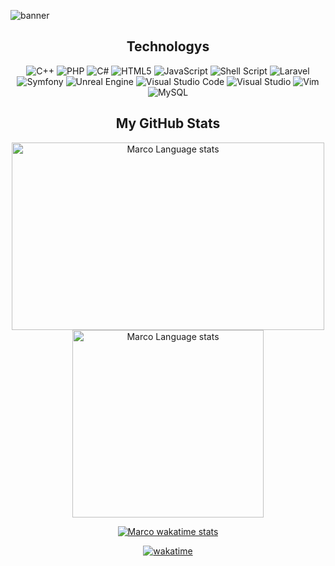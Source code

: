 ![banner](https://user-images.githubusercontent.com/23699847/230696852-2a2745d0-b5cf-425c-9288-136e8a3e2453.png)

<!--
### Hi there 👋


**marconaveni/marconaveni** is a ✨ _special_ ✨ repository because its `README.md` (this file) appears on your GitHub profile.

Here are some ideas to get you started:

- 🔭 I’m currently working on ...
- 🌱 I’m currently learning ...
- 👯 I’m looking to collaborate on ...
- 🤔 I’m looking for help with ...
- 💬 Ask me about ...
- 📫 How to reach me: ...
- 😄 Pronouns: ...
- ⚡ Fun fact: ...
-->

<div align=center>

  
  
## Technologys 

![C++](https://img.shields.io/badge/c++-%2300599C.svg?style=for-the-badge&logo=c%2B%2B&logoColor=white)
![PHP](https://img.shields.io/badge/php-%23777BB4.svg?style=for-the-badge&logo=php&logoColor=white)
![C#](https://img.shields.io/badge/c%23-%23239120.svg?style=for-the-badge&logo=c-sharp&logoColor=white)
![HTML5](https://img.shields.io/badge/html5-%23E34F26.svg?style=for-the-badge&logo=html5&logoColor=white)
![JavaScript](https://img.shields.io/badge/javascript-%23323330.svg?style=for-the-badge&logo=javascript&logoColor=%23F7DF1E)
![Shell Script](https://img.shields.io/badge/shell_script-%23121011.svg?style=for-the-badge&logo=gnu-bash&logoColor=white)
![Laravel](https://img.shields.io/badge/laravel-%23FF2D20.svg?style=for-the-badge&logo=laravel&logoColor=white)
![Symfony](https://img.shields.io/badge/symfony-%23000000.svg?style=for-the-badge&logo=symfony&logoColor=white)
![Unreal Engine](https://img.shields.io/badge/unrealengine-%23313131.svg?style=for-the-badge&logo=unrealengine&logoColor=white)
![Visual Studio Code](https://img.shields.io/badge/Visual%20Studio%20Code-0078d7.svg?style=for-the-badge&logo=visual-studio-code&logoColor=white)
![Visual Studio](https://img.shields.io/badge/Visual%20Studio-5C2D91.svg?style=for-the-badge&logo=visual-studio&logoColor=white)
![Vim](https://img.shields.io/badge/VIM-%2311AB00.svg?style=for-the-badge&logo=vim&logoColor=white)
![MySQL](https://img.shields.io/badge/mysql-%2300f.svg?style=for-the-badge&logo=mysql&logoColor=white)


  
## My GitHub Stats

<img height=300 width=500 src="https://github-readme-stats.vercel.app/api?username=marconaveni&count_private=true&show_icons=true&theme=tokyonight&bg_color=00000000&hide_title=false" alt="Marco Language stats" /></a><img height=300 width=306 src="https://github-readme-stats.vercel.app/api/top-langs/?username=marconaveni&count_private=true&theme=tokyonight&bg_color=00000000&hide=,batchfile,java,html,css&hide_title=false" alt="Marco Language stats" /></a>

[![Marco wakatime stats](https://github-readme-stats.vercel.app/api/wakatime?username=marconaveni&theme=tokyonight&bg_color=00000000&hide=,batchfile,java,html,css,java,other,python,objective-c,git+config,text,txt,ini)](#)

[![wakatime](https://wakatime.com/badge/user/9ecf993c-278c-41e6-9f0c-0614dfe26c9c.svg)](https://wakatime.com/@9ecf993c-278c-41e6-9f0c-0614dfe26c9c)


</div>






